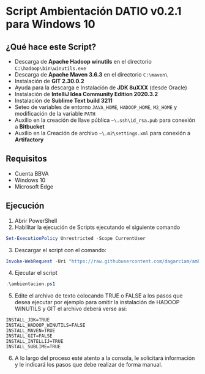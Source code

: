 # Script Ambientación DATIO v0.2.1 para Windows 10

## ¿Qué hace este Script?
* Descarga de **Apache Hadoop winutils** en el directorio `C:\hadoop\bin\winutils.exe`
* Descarga de **Apache Maven 3.6.3** en el directorio `C:\maven\`
* Instalación de **GIT 2.30.0.2**
* Ayuda para la descarga e Instalación de **JDK 8uXXX** (desde Oracle)
* Instalación de **IntelliJ Idea Community Edition 2020.3.2**
* Instalación de **Sublime Text build 3211**
* Seteo de variables de entorno `JAVA_HOME`, `HADOOP_HOME`, `M2_HOME` y modificación de la variable `PATH`
* Auxilio en la creación de llave pública `~\.ssh\id_rsa.pub` para conexión a **Bitbucket**
* Auxilio en la Creación de archivo `~\.m2\settings.xml` para conexión a **Artifactory**

## Requisitos
* Cuenta BBVA
* Windows 10
* Microsoft Edge

## Ejecución
1. Abrir PowerShell
2. Habilitar la ejecución de Scripts ejecutando el siguiente comando 
```powershell
Set-ExecutionPolicy Unrestricted -Scope CurrentUser
```
3. Descargar el script con el comando:
```powershell
Invoke-WebRequest -Uri "https://raw.githubusercontent.com/dagarciam/ambientacion-datio/0.2.1/ambientacion.ps1" -OutFile "ambientacion.ps1"
```
4. Ejecutar el script
```powershell
.\ambientacion.ps1
```
5. Edite el archivo de texto colocando TRUE o FALSE a los pasos que desea ejecutar por ejemplo para omitir la instalación de HADOOP WINUTILS y GIT el archivo deberá verse así: 
```
INSTALL_JDK=TRUE
INSTALL_HADOOP_WINUTILS=FALSE
INSTALL_MAVEN=TRUE
INSTALL_GIT=FALSE
INSTALL_INTELLIJ=TRUE
INSTALL_SUBLIME=TRUE
```
6. A lo largo del proceso esté atento a la consola, le solicitará información y le indicará los pasos que debe realizar de forma manual.